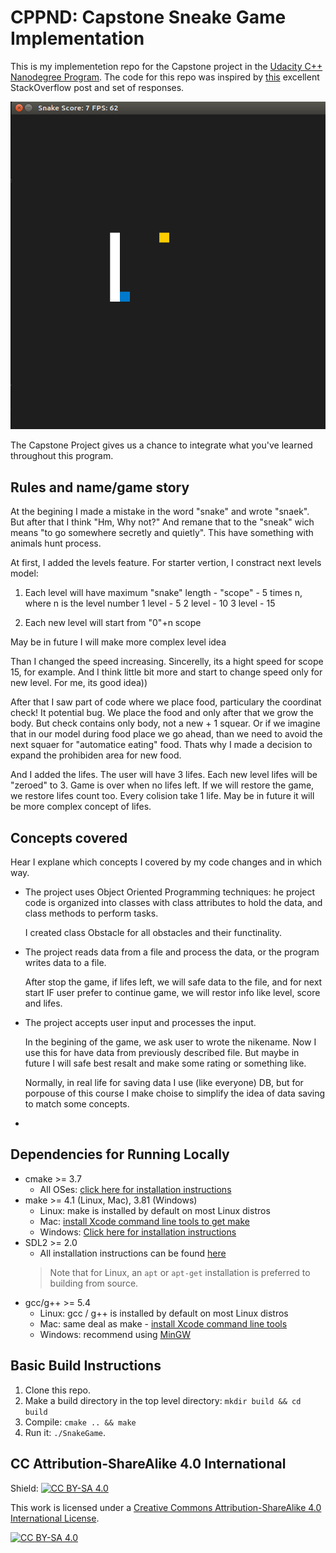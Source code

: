 # CPPND: Capstone Sneake Game Implementation

This is my implementetion repo for the Capstone project in the [Udacity C++ Nanodegree Program](https://www.udacity.com/course/c-plus-plus-nanodegree--nd213). The code for this repo was inspired by [this](https://codereview.stackexchange.com/questions/212296/snake-game-in-c-with-sdl) excellent StackOverflow post and set of responses.

<img src="snake_game.gif"/>

The Capstone Project gives us a chance to integrate what you've learned throughout this program. 

## Rules and name/game story

At the begining I made a mistake in the word "snake" and wrote "snaek". But after that I think "Hm, Why not?"
And remane that to the "sneak" wich means "to go somewhere secretly and quietly". This have something with animals hunt process.

At first, I added the levels feature. For starter vertion, I constract next levels model:

1. Each level will have maximum "snake" length - "scope" - 5 times n, where n is the level number
   1 level  -  5
   2 level  - 10
   3 level  - 15
   
2. Each new level will start from "0"+n scope

May be in future I will make more complex level idea

Than I changed the speed increasing. Sincerelly, its a hight speed for scope 15, for example. And I think little bit more and start to change speed only for new level. For me, its good idea))

After that I saw part of code where we place food, particulary the coordinat check! It potential bug. We place the food and only after that we grow the body. But check contains only body, not a new + 1 squear. Or if we imagine that in our model during food place we go ahead, than we need to avoid the next squaer for "automatice eating" food. Thats why I made a decision to expand the prohibiden area for new food.

And I added the lifes. The user will have 3 lifes. Each new level lifes will be "zeroed" to 3. Game is over when no lifes left. If we will restore the game, we restore lifes count too. Every colision take 1 life. May be in future it will be more complex concept of lifes.

## Concepts covered

Hear I explane which concepts I covered by my code changes and in which way.

* The project uses Object Oriented Programming techniques: he project code is organized into classes with class attributes to hold the data, and class methods to perform tasks.
  
  I created class Obstacle for all obstacles and their functinality.
  
* The project reads data from a file and process the data, or the program writes data to a file.

  After stop the game, if lifes left, we will safe data to the file, and for next start IF user prefer to continue game, we will restor info like level, score and lifes.

* The project accepts user input and processes the input.
   
  In the begining of the game, we ask user to wrote the nikename. Now I use this for have data from previously described file. But maybe in future I will safe best resalt and     make some rating or something like.
  
  Normally, in real life for saving data I use (like everyone) DB, but for porpouse of this course I make choise to simplify the idea of data saving to match some concepts.
  
* 

## Dependencies for Running Locally
* cmake >= 3.7
  * All OSes: [click here for installation instructions](https://cmake.org/install/)
* make >= 4.1 (Linux, Mac), 3.81 (Windows)
  * Linux: make is installed by default on most Linux distros
  * Mac: [install Xcode command line tools to get make](https://developer.apple.com/xcode/features/)
  * Windows: [Click here for installation instructions](http://gnuwin32.sourceforge.net/packages/make.htm)
* SDL2 >= 2.0
  * All installation instructions can be found [here](https://wiki.libsdl.org/Installation)
  >Note that for Linux, an `apt` or `apt-get` installation is preferred to building from source. 
* gcc/g++ >= 5.4
  * Linux: gcc / g++ is installed by default on most Linux distros
  * Mac: same deal as make - [install Xcode command line tools](https://developer.apple.com/xcode/features/)
  * Windows: recommend using [MinGW](http://www.mingw.org/)

## Basic Build Instructions

1. Clone this repo.
2. Make a build directory in the top level directory: `mkdir build && cd build`
3. Compile: `cmake .. && make`
4. Run it: `./SnakeGame`.


## CC Attribution-ShareAlike 4.0 International


Shield: [![CC BY-SA 4.0][cc-by-sa-shield]][cc-by-sa]

This work is licensed under a
[Creative Commons Attribution-ShareAlike 4.0 International License][cc-by-sa].

[![CC BY-SA 4.0][cc-by-sa-image]][cc-by-sa]

[cc-by-sa]: http://creativecommons.org/licenses/by-sa/4.0/
[cc-by-sa-image]: https://licensebuttons.net/l/by-sa/4.0/88x31.png
[cc-by-sa-shield]: https://img.shields.io/badge/License-CC%20BY--SA%204.0-lightgrey.svg
